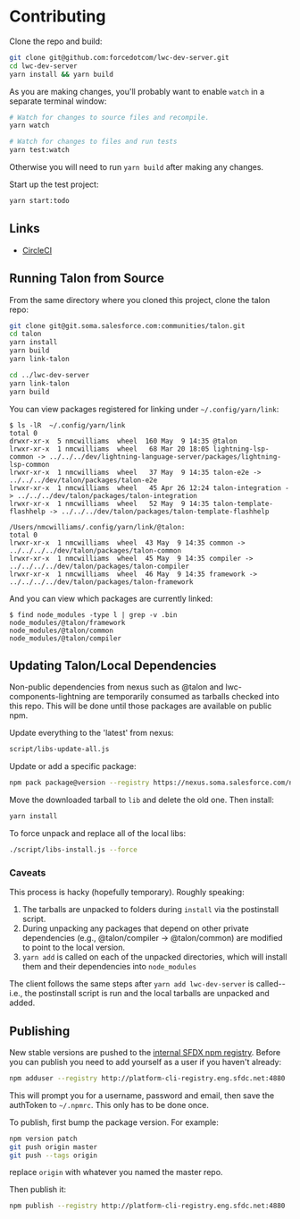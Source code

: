 # Contributing

Clone the repo and build:
```sh
git clone git@github.com:forcedotcom/lwc-dev-server.git
cd lwc-dev-server
yarn install && yarn build
```

As you are making changes, you'll probably want to enable `watch` in a separate terminal window:

```sh
# Watch for changes to source files and recompile.
yarn watch

# Watch for changes to files and run tests
yarn test:watch
```
Otherwise you will need to run `yarn build` after making any changes.

Start up the test project:

```sh
yarn start:todo
```

## Links

- [CircleCI](https://circleci.com/gh/forcedotcom)

## Running Talon from Source

From the same directory where you cloned this project, clone the talon repo:

```sh
git clone git@git.soma.salesforce.com:communities/talon.git
cd talon
yarn install
yarn build
yarn link-talon

cd ../lwc-dev-server
yarn link-talon
yarn build
```

You can view packages registered for linking under `~/.config/yarn/link`:

```console
$ ls -lR  ~/.config/yarn/link
total 0
drwxr-xr-x  5 nmcwilliams  wheel  160 May  9 14:35 @talon
lrwxr-xr-x  1 nmcwilliams  wheel   68 Mar 20 18:05 lightning-lsp-common -> ../../../dev/lightning-language-server/packages/lightning-lsp-common
lrwxr-xr-x  1 nmcwilliams  wheel   37 May  9 14:35 talon-e2e -> ../../../dev/talon/packages/talon-e2e
lrwxr-xr-x  1 nmcwilliams  wheel   45 Apr 26 12:24 talon-integration -> ../../../dev/talon/packages/talon-integration
lrwxr-xr-x  1 nmcwilliams  wheel   52 May  9 14:35 talon-template-flashhelp -> ../../../dev/talon/packages/talon-template-flashhelp

/Users/nmcwilliams/.config/yarn/link/@talon:
total 0
lrwxr-xr-x  1 nmcwilliams  wheel  43 May  9 14:35 common -> ../../../../dev/talon/packages/talon-common
lrwxr-xr-x  1 nmcwilliams  wheel  45 May  9 14:35 compiler -> ../../../../dev/talon/packages/talon-compiler
lrwxr-xr-x  1 nmcwilliams  wheel  46 May  9 14:35 framework -> ../../../../dev/talon/packages/talon-framework
```

And you can view which packages are currently linked:

```console
$ find node_modules -type l | grep -v .bin
node_modules/@talon/framework
node_modules/@talon/common
node_modules/@talon/compiler
```

## Updating Talon/Local Dependencies

Non-public dependencies from nexus such as @talon and lwc-components-lightning are temporarily consumed as tarballs checked into this repo. This will be done until those packages are available on public npm.

Update everything to the 'latest' from nexus:

```sh
script/libs-update-all.js
```

Update or add a specific package:

```sh
npm pack package@version --registry https://nexus.soma.salesforce.com/nexus/content/groups/npm-all/
```

Move the downloaded tarball to `lib` and delete the old one. Then install:

```sh
yarn install
```

To force unpack and replace all of the local libs:

```sh
./script/libs-install.js --force
```

### Caveats

This process is hacky (hopefully temporary). Roughly speaking:

1. The tarballs are unpacked to folders during `install` via the postinstall script.
2. During unpacking any packages that depend on other private dependencies (e.g., @talon/compiler -> @talon/common) are modified to point to the local version.
3. `yarn add` is called on each of the unpacked directories, which will install them and their dependencies into `node_modules` 

The client follows the same steps after `yarn add lwc-dev-server` is called-- i.e., the postinstall script is run and the local tarballs are unpacked and added.

## Publishing

New stable versions are pushed to the [internal SFDX npm registry](http://platform-cli-registry.eng.sfdc.net:4880/#/). Before you can publish you need to add yourself as a user if you haven't already:

```sh
npm adduser --registry http://platform-cli-registry.eng.sfdc.net:4880
```

This will prompt you for a username, password and email, then save the authToken to `~/.npmrc`. This only has to be done once.

To publish, first bump the package version. For example: 

```sh
npm version patch
git push origin master
git push --tags origin
```

replace `origin` with whatever you named the master repo.

Then publish it:
```sh
npm publish --registry http://platform-cli-registry.eng.sfdc.net:4880
```
